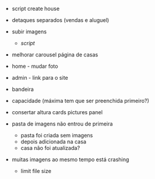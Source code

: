 * script create house
* detaques separados (vendas e aluguel)
* subir imagens
    * *script*

* melhorar carousel página de casas

* home - mudar foto
* admin - link para o site
* bandeira
* capacidade (máxima tem que ser preenchida primeiro?)
* consertar altura cards pictures panel
* pasta de imagens não entrou de primeira
    * pasta foi criada sem imagens
    * depois adicionada na casa
    * casa não foi atualizada?
* muitas imagens ao mesmo tempo está crashing
    * limit file size

